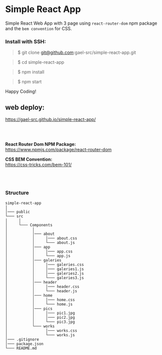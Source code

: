 # Simple React App

Simple React Web App with 3 page using `react-router-dom` npm package and the `bem convention` for CSS.

### Install with SSH:

> $ git clone git@github.com:gael-src/simple-react-app.git

> $ cd simple-react-app

> $ npm install

> $ npm start

Happy Coding!

## web deploy:

https://gael-src.github.io/simple-react-app/

</br>
</br>

**React Router Dom NPM Package:** </br>
https://www.npmjs.com/package/react-router-dom

**CSS BEM Convention:** </br>
https://css-tricks.com/bem-101/

</br>
</br>

### Structure

```
simple-react-app
│
│─── public
└─── src
│     │
│     └─── Components
│           │
│           │─── about
│           │     │─── about.css
│           │     └─── about.js
│           │─── app
│           │     │─── app.css
│           │     └─── app.js
│           │─── galeries
│           │     │─── galeries.css
│           │     │─── galeries1.js
│           │     │─── galeries2.js
│           │     └─── galeries3.js
│           │─── header
│           │     │─── header.css
│           │     └─── header.js
│           │─── home
│           │     │─── home.css
│           │     └─── home.js
│           │─── pics
│           │     │─── pic1.jpg
│           │     │─── pic2.jpg
│           │     └─── pic3.jpg
│           └─── works
│                 │─── works.css
│                 └─── works.js
│─── .gitignore
│─── package.json
└─── README.md
```
